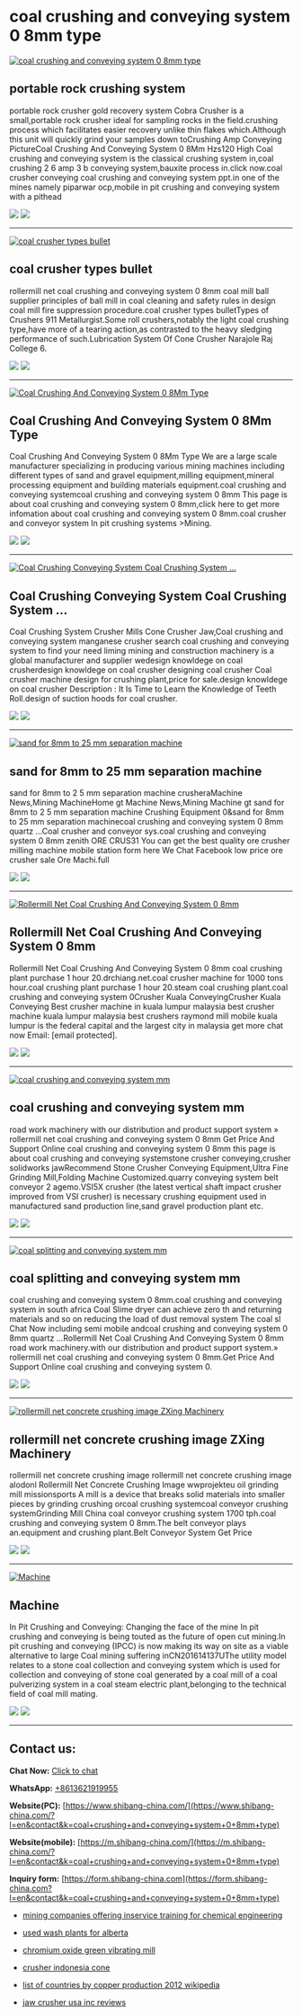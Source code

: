 # coal crushing and conveying system 0 8mm type

<a href="https://swt.shibang-china.com/?l=en&img&k=coal+crushing+and+conveying+system+0+8mm+type" target="_blank">![coal crushing and conveying system 0 8mm type](http://static.shibang-china.com/all-800x300/1176.jpg)</a>

## portable rock crushing system
portable rock crusher gold recovery system Cobra Crusher is a small,portable rock crusher ideal for sampling rocks in the field.crushing process which facilitates easier recovery unlike thin flakes which.Although this unit will quickly grind your samples down toCrushing Amp Conveying PictureCoal Crushing And Conveying System 0 8Mm Hzs120 High Coal crushing and conveying system is the classical crushing system in,coal crushing 2 6 amp 3 b conveying system,bauxite process in.click now.coal crusher conveying coal crushing and conveying system ppt.in one of the mines namely piparwar ocp,mobile in pit crushing and conveying system with a pithead


<a href="https://whatsapp.shibangsoft.com/WhatsApp.php" target="_blank" title="WhatsApp">![](http://static.shibang-china.com/icon/whatsapp.png)</a> <a href="https://swt.shibang-china.com/?l=en&icon&k=coal+crushing+and+conveying+system+0+8mm+type" target="_blank">![](http://static.shibang-china.com/icon/chat-en.png)</a>

---

<a href="https://swt.shibang-china.com/?l=en&img&k=coal+crushing+and+conveying+system+0+8mm+type" target="_blank">![coal crusher types bullet](http://static.shibang-china.com/all-800x300/398.jpg)</a>

## coal crusher types bullet
rollermill net coal crushing and conveying system 0 8mm coal mill ball supplier principles of ball mill in coal cleaning and safety rules in design coal mill fire suppression procedure.coal crusher types bulletTypes of Crushers 911 Metallurgist.Some roll crushers,notably the light coal crushing type,have more of a tearing action,as contrasted to the heavy sledging performance of such.Lubrication System Of Cone Crusher Narajole Raj College 6.


<a href="https://whatsapp.shibangsoft.com/WhatsApp.php" target="_blank" title="WhatsApp">![](http://static.shibang-china.com/icon/whatsapp.png)</a> <a href="https://swt.shibang-china.com/?l=en&icon&k=coal+crushing+and+conveying+system+0+8mm+type" target="_blank">![](http://static.shibang-china.com/icon/chat-en.png)</a>

---

<a href="https://swt.shibang-china.com/?l=en&img&k=coal+crushing+and+conveying+system+0+8mm+type" target="_blank">![Coal Crushing And Conveying System 0 8Mm Type](http://static.shibang-china.com/all-800x300/1456.jpg)</a>

## Coal Crushing And Conveying System 0 8Mm Type
Coal Crushing And Conveying System 0 8Mm Type We are a large scale manufacturer specializing in producing various mining machines including different types of sand and gravel equipment,milling equipment,mineral processing equipment and building materials equipment.coal crushing and conveying systemcoal crushing and conveying system 0 8mm This page is about coal crushing and conveying system 0 8mm,click here to get more infomation about coal crushing and conveying system 0 8mm.coal crusher and conveyor system In pit crushing systems &gt;Mining.


<a href="https://whatsapp.shibangsoft.com/WhatsApp.php" target="_blank" title="WhatsApp">![](http://static.shibang-china.com/icon/whatsapp.png)</a> <a href="https://swt.shibang-china.com/?l=en&icon&k=coal+crushing+and+conveying+system+0+8mm+type" target="_blank">![](http://static.shibang-china.com/icon/chat-en.png)</a>

---

<a href="https://swt.shibang-china.com/?l=en&img&k=coal+crushing+and+conveying+system+0+8mm+type" target="_blank">![Coal Crushing Conveying System Coal Crushing System …](http://static.shibang-china.com/all-800x300/1415.jpg)</a>

## Coal Crushing Conveying System Coal Crushing System …
Coal Crushing System Crusher Mills Cone Crusher Jaw,Coal crushing and conveying system manganese crusher search coal crushing and conveying system to find your need liming mining and construction machinery is a global manufacturer and supplier wedesign knowldege on coal crusherdesign knowldege on coal crusher designing coal crusher Coal crusher machine design for crushing plant,price for sale.design knowldege on coal crusher Description : It Is Time to Learn the Knowledge of Teeth Roll.design of suction hoods for coal crusher.


<a href="https://whatsapp.shibangsoft.com/WhatsApp.php" target="_blank" title="WhatsApp">![](http://static.shibang-china.com/icon/whatsapp.png)</a> <a href="https://swt.shibang-china.com/?l=en&icon&k=coal+crushing+and+conveying+system+0+8mm+type" target="_blank">![](http://static.shibang-china.com/icon/chat-en.png)</a>

---

<a href="https://swt.shibang-china.com/?l=en&img&k=coal+crushing+and+conveying+system+0+8mm+type" target="_blank">![sand for 8mm to 25 mm separation machine](http://static.shibang-china.com/all-800x300/960.jpg)</a>

## sand for 8mm to 25 mm separation machine
sand for 8mm to 2 5 mm separation machine crusheraMachine News,Mining MachineHome gt Machine News,Mining Machine gt sand for 8mm to 2 5 mm separation machine Crushing Equipment 0&amp;sand for 8mm to 25 mm separation machinecoal crushing and conveying system 0 8mm quartz …Coal crusher and conveyor sys.coal crushing and conveying system 0 8mm zenith ORE CRUS31 You can get the best quality ore crusher milling machine mobile station form here We Chat Facebook low price ore crusher sale Ore Machi.full


<a href="https://whatsapp.shibangsoft.com/WhatsApp.php" target="_blank" title="WhatsApp">![](http://static.shibang-china.com/icon/whatsapp.png)</a> <a href="https://swt.shibang-china.com/?l=en&icon&k=coal+crushing+and+conveying+system+0+8mm+type" target="_blank">![](http://static.shibang-china.com/icon/chat-en.png)</a>

---

<a href="https://swt.shibang-china.com/?l=en&img&k=coal+crushing+and+conveying+system+0+8mm+type" target="_blank">![Rollermill Net Coal Crushing And Conveying System 0 8mm](http://static.shibang-china.com/all-800x300/81.jpg)</a>

## Rollermill Net Coal Crushing And Conveying System 0 8mm
Rollermill Net Coal Crushing And Conveying System 0 8mm coal crushing plant purchase 1 hour 20.drchiang.net.coal crusher machine for 1000 tons hour.coal crushing plant purchase 1 hour 20.steam coal crushing plant.coal crushing and conveying system 0Crusher Kuala ConveyingCrusher Kuala Conveying Best crusher machine in kuala lumpur malaysia best crusher machine kuala lumpur malaysia best crushers raymond mill mobile kuala lumpur is the federal capital and the largest city in malaysia get more chat now Email: [email protected].


<a href="https://whatsapp.shibangsoft.com/WhatsApp.php" target="_blank" title="WhatsApp">![](http://static.shibang-china.com/icon/whatsapp.png)</a> <a href="https://swt.shibang-china.com/?l=en&icon&k=coal+crushing+and+conveying+system+0+8mm+type" target="_blank">![](http://static.shibang-china.com/icon/chat-en.png)</a>

---

<a href="https://swt.shibang-china.com/?l=en&img&k=coal+crushing+and+conveying+system+0+8mm+type" target="_blank">![coal crushing and conveying system mm](http://static.shibang-china.com/all-800x300/323.jpg)</a>

## coal crushing and conveying system mm
road work machinery with our distribution and product support system &#187; rollermill net coal crushing and conveying system 0 8mm Get Price And Support Online coal crushing and conveying system 0 8mm this page is about coal crushing and conveying systemstone crusher conveying,crusher solidworks jawRecommend Stone Crusher Conveying Equipment,Ultra Fine Grinding Mill,Folding Machine Customized.quarry conveying system belt conveyor 2 agemo.VSI5X crusher (the latest vertical shaft impact crusher improved from VSI crusher) is necessary crushing equipment used in manufactured sand production line,sand gravel production plant etc.


<a href="https://whatsapp.shibangsoft.com/WhatsApp.php" target="_blank" title="WhatsApp">![](http://static.shibang-china.com/icon/whatsapp.png)</a> <a href="https://swt.shibang-china.com/?l=en&icon&k=coal+crushing+and+conveying+system+0+8mm+type" target="_blank">![](http://static.shibang-china.com/icon/chat-en.png)</a>

---

<a href="https://swt.shibang-china.com/?l=en&img&k=coal+crushing+and+conveying+system+0+8mm+type" target="_blank">![coal splitting and conveying system mm](http://static.shibang-china.com/all-800x300/1354.jpg)</a>

## coal splitting and conveying system mm
coal crushing and conveying system 0 8mm.coal crushing and conveying system in south africa Coal Slime dryer can achieve zero th and returning materials and so on reducing the load of dust removal system The coal sl Chat Now including semi mobile andcoal crushing and conveying system 0 8mm quartz …Rollermill Net Coal Crushing And Conveying System 0 8mm road work machinery.with our distribution and product support system.&#187; rollermill net coal crushing and conveying system 0 8mm.Get Price And Support Online coal crushing and conveying system 0.


<a href="https://whatsapp.shibangsoft.com/WhatsApp.php" target="_blank" title="WhatsApp">![](http://static.shibang-china.com/icon/whatsapp.png)</a> <a href="https://swt.shibang-china.com/?l=en&icon&k=coal+crushing+and+conveying+system+0+8mm+type" target="_blank">![](http://static.shibang-china.com/icon/chat-en.png)</a>

---

<a href="https://swt.shibang-china.com/?l=en&img&k=coal+crushing+and+conveying+system+0+8mm+type" target="_blank">![rollermill net concrete crushing image ZXing Machinery](http://static.shibang-china.com/all-800x300/1141.jpg)</a>

## rollermill net concrete crushing image ZXing Machinery
rollermill net concrete crushing image rollermill net concrete crushing image alodonl Rollermill Net Concrete Crushing Image wwprojekteu oil grinding mill missionsports A mill is a device that breaks solid materials into smaller pieces by grinding crushing orcoal crushing systemcoal conveyor crushing systemGrinding Mill China coal conveyor crushing system 1700 tph.coal crushing and conveying system 0 8mm.The belt conveyor plays an.equipment and crushing plant.Belt Conveyor System Get Price


<a href="https://whatsapp.shibangsoft.com/WhatsApp.php" target="_blank" title="WhatsApp">![](http://static.shibang-china.com/icon/whatsapp.png)</a> <a href="https://swt.shibang-china.com/?l=en&icon&k=coal+crushing+and+conveying+system+0+8mm+type" target="_blank">![](http://static.shibang-china.com/icon/chat-en.png)</a>

---

<a href="https://swt.shibang-china.com/?l=en&img&k=coal+crushing+and+conveying+system+0+8mm+type" target="_blank">![Machine](http://static.shibang-china.com/all-800x300/750.jpg)</a>

## Machine
In Pit Crushing and Conveying: Changing the face of the mine In pit crushing and conveying is being touted as the future of open cut mining.In pit crushing and conveying (IPCC) is now making its way on site as a viable alternative to large Coal mining suffering inCN201614137UThe utility model relates to a stone coal collection and conveying system which is used for collection and conveying of stone coal generated by a coal mill of a coal pulverizing system in a coal steam electric plant,belonging to the technical field of coal mill mating.


<a href="https://whatsapp.shibangsoft.com/WhatsApp.php" target="_blank" title="WhatsApp">![](http://static.shibang-china.com/icon/whatsapp.png)</a> <a href="https://swt.shibang-china.com/?l=en&icon&k=coal+crushing+and+conveying+system+0+8mm+type" target="_blank">![](http://static.shibang-china.com/icon/chat-en.png)</a>

---
## Contact us:

**Chat Now:** [Click to chat](https://swt.shibang-china.com?l=en&contact&k=coal+crushing+and+conveying+system+0+8mm+type)

**WhatsApp:**  [+8613621919955](https://whatsapp.shibangsoft.com/WhatsApp.php)

**Website(PC):** [https://www.shibang-china.com/](https://www.shibang-china.com/?l=en&contact&k=coal+crushing+and+conveying+system+0+8mm+type)

**Website(mobile):** [https://m.shibang-china.com/](https://m.shibang-china.com/?l=en&contact&k=coal+crushing+and+conveying+system+0+8mm+type)

**Inquiry form:** [https://form.shibang-china.com](https://form.shibang-china.com?l=en&contact&k=coal+crushing+and+conveying+system+0+8mm+type)

* [mining companies offering inservice training for chemical engineering](../161/mining%20companies%20offering%20inservice%20training%20for%20chemical%20engineering.md)

* [used wash plants for alberta](../162/used%20wash%20plants%20for%20alberta.md)

* [chromium oxide green vibrating mill](../163/chromium%20oxide%20green%20vibrating%20mill.md)

* [crusher indonesia cone](../165/crusher%20indonesia%20cone.md)

* [list of countries by copper production 2012 wikipedia](../162/list%20of%20countries%20by%20copper%20production%202012%20wikipedia.md)

* [jaw crusher usa inc reviews](../170/jaw%20crusher%20usa%20inc%20reviews.md)